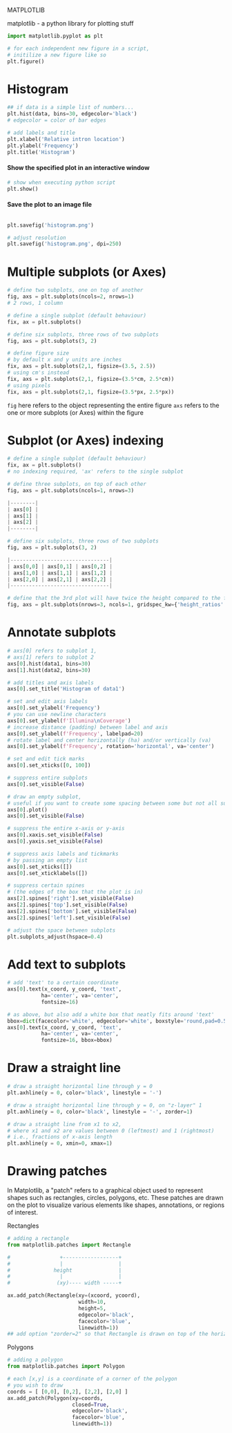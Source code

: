 MATPLOTLIB

matplotlib - a python library for plotting stuff

```python
import matplotlib.pyplot as plt

# for each independent new figure in a script,
# initilize a new figure like so
plt.figure()
```

# Histogram

```python
## if data is a simple list of numbers...
plt.hist(data, bins=30, edgecolor='black')
# edgecolor = color of bar edges

# add labels and title
plt.xlabel('Relative intron location')
plt.ylabel('Frequency')
plt.title('Histogram')
```

#### Show the specified plot in an interactive window
```python
# show when executing python script
plt.show()
```

#### Save the plot to an image file

```python

plt.savefig('histogram.png')

# adjust resolution
plt.savefig('histogram.png', dpi=250)
```


# Multiple subplots (or Axes)

```python
# define two subplots, one on top of another
fig, axs = plt.subplots(ncols=2, nrows=1)
# 2 rows, 1 column

# define a single subplot (default behaviour)
fix, ax = plt.subplots()

# define six subplots, three rows of two subplots
fig, axs = plt.subplots(3, 2)

# define figure size
# by default x and y units are inches
fix, axs = plt.subplots(2,1, figsize=(3.5, 2.5))
# using cm's instead
fix, axs = plt.subplots(2,1, figsize=(3.5*cm, 2.5*cm))
# using pixels
fix, axs = plt.subplots(2,1, figsize=(3.5*px, 2.5*px))
```

`fig` here refers to the object representing the entire figure
`axs` refers to the one or more subplots (or Axes) within the figure


# Subplot (or Axes) indexing

```python
# define a single subplot (default behaviour)
fix, ax = plt.subplots()
# no indexing required, 'ax' refers to the single subplot

# define three subplots, on top of each other
fig, axs = plt.subplots(ncols=1, nrows=3)

|--------|
| axs[0] |
| axs[1] |
| axs[2] |
|--------|

# define six subplots, three rows of two subplots
fig, axs = plt.subplots(3, 2)

|--------------------------------|
| axs[0,0] | axs[0,1] | axs[0,2] |
| axs[1,0] | axs[1,1] | axs[1,2] |
| axs[2,0] | axs[2,1] | axs[2,2] |
|--------------------------------|

# define that the 3rd plot will have twice the height compared to the first two plots
fig, axs = plt.subplots(nrows=3, ncols=1, gridspec_kw={'height_ratios' : [1,1,2]})
```

# Annotate subplots

```python
# axs[0] refers to subplot 1,
# axs[1] refers to subplot 2
axs[0].hist(data1, bins=30)
axs[1].hist(data2, bins=30)

# add titles and axis labels
axs[0].set_title('Histogram of data1')

# set and edit axis labels
axs[0].set_ylabel('Frequency')
# you can use newline characters
axs[0].set_ylabel(f'Illumina\nCoverage')
# increase distance (padding) between label and axis
axs[0].set_ylabel(f'Frequency', labelpad=20)
# rotate label and center horizontally (ha) and/or vertically (va)
axs[0].set_ylabel(f'Frequency', rotation='horizontal', va='center')

# set and edit tick marks
axs[0].set_xticks([0, 100])

# suppress entire subplots
axs[0].set_visible(False)

# draw an empty subplot,
# useful if you want to create some spacing between some but not all subplots
axs[0].plot()
axs[0].set_visible(False)

# suppress the entire x-axis or y-axis
axs[0].xaxis.set_visible(False)
axs[0].yaxis.set_visible(False)

# suppress axis labels and tickmarks
# by passing an empty list
axs[0].set_xticks([])
axs[0].set_xticklabels([])

# suppress certain spines
# (the edges of the box that the plot is in)
axs[2].spines['right'].set_visible(False)
axs[2].spines['top'].set_visible(False)
axs[2].spines['bottom'].set_visible(False)
axs[2].spines['left'].set_visible(False)

# adjust the space between subplots
plt.subplots_adjust(hspace=0.4)
```

# Add text to subplots

```python
# add 'text' to a certain coordinate
axs[0].text(x_coord, y_coord, 'text',
           ha='center', va='center',
           fontsize=16)

# as above, but also add a white box that neatly fits around 'text'
bbox=dict(facecolor='white', edgecolor='white', boxstyle='round,pad=0.5')
axs[0].text(x_coord, y_coord, 'text',
           ha='center', va='center',
           fontsize=16, bbox=bbox)
```

# Draw a straight line

```python
# draw a straight horizontal line through y = 0
plt.axhline(y = 0, color='black', linestyle = '-')

# draw a straight horizontal line through y = 0, on "z-layer" 1
plt.axhline(y = 0, color='black', linestyle = '-', zorder=1)

# draw a straight line from x1 to x2,
# where x1 and x2 are values between 0 (leftmost) and 1 (rightmost)
# i.e., fractions of x-axis length
plt.axhline(y = 0, xmin=0, xmax=1)

```

# Drawing patches

In Matplotlib, a "patch" refers to a graphical object used to represent shapes such as rectangles, 
circles, polygons, etc. These patches are drawn on the plot to visualize various elements like
shapes, annotations, or regions of interest.

Rectangles

```python
# adding a rectangle
from matplotlib.patches import Rectangle

#                +------------------+
#                |                  |
#              height               |
#                |                  |
#               (xy)---- width -----+

ax.add_patch(Rectangle(xy=(xcoord, ycoord), 
                       width=10, 
                       height=5, 
                       edgecolor='black',
                       facecolor='blue',
                       linewidth=1))
## add option "zorder=2" so that Rectangle is drawn on top of the horizontal line
```

Polygons

```python
# adding a polygon
from matplotlib.patches import Polygon

# each [x,y] is a coordinate of a corner of the polygon
# you wish to draw
coords = [ [0,0], [0,2], [2,2], [2,0] ]
ax.add_patch(Polygon(xy=coords,
                     closed=True,
                     edgecolor='black',
                     facecolor='blue',
                     linewidth=1))
```
